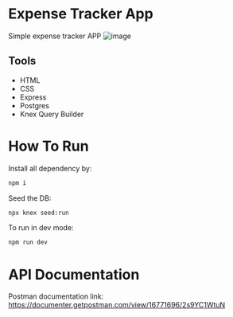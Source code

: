 # Expense Tracker App
Simple expense tracker APP
![image](https://github.com/AgriAdhiatma24/expense-tracker/assets/55662573/7fdbcb4a-0375-42e7-b2db-999e0d3fef8f)

## Tools
+ HTML
+ CSS
+ Express
+ Postgres
+ Knex Query Builder

# How To Run
Install all dependency by:
```bash
npm i
```

Seed the DB:
```bash
npx knex seed:run
```

To run in dev mode:
```bash
npm run dev
```

# API Documentation
Postman documentation link: 
https://documenter.getpostman.com/view/16771696/2s9YC1WtuN




